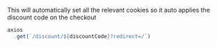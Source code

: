 This will automatically set all the relevant cookies so it auto applies the discount code on the checkout

```javascript
axios
  .get(`/discount/${discountCode}?redirect=/`)
```
